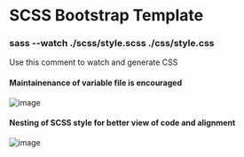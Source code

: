 # SCSS Bootstrap Template
### sass --watch ./scss/style.scss ./css/style.css
Use this comment to watch and generate CSS
#### Maintainenance of variable file is encouraged
![image](https://github.com/NathyaHaneen/scss-bootstrap-template/assets/143100357/e968d4e1-0fb1-4dc2-95c5-a8883228c422)
#### Nesting of SCSS style for better view of code and alignment
![image](https://github.com/NathyaHaneen/scss-bootstrap-template/assets/143100357/75163da8-946a-4266-875e-7061cf3faa1e)
